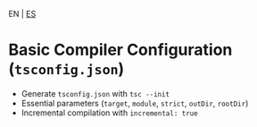 <!-- MULTILANGUAJE MENU START -->
EN | [ES](https://lckpig.gitbook.io/es-practical-dev-handbook/typescript/installation-configuration/compiler-config)
<!-- MULTILANGUAJE MENU END -->

# Basic Compiler Configuration (`tsconfig.json`)


- Generate `tsconfig.json` with `tsc --init`
- Essential parameters (`target`, `module`, `strict`, `outDir`, `rootDir`)
- Incremental compilation with `incremental: true` 
